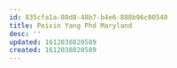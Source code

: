 ```yaml
---
id: 835cfa1a-80d8-48b7-b4e6-888b96c00540
title: Peixin Yang Phd Maryland
desc: ''
updated: 1612038820589
created: 1612038820589
---
```


